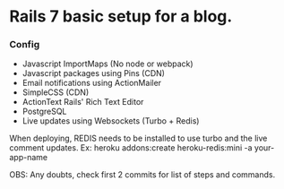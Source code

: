 # Rails 7 basic setup for a blog.

### Config

- Javascript ImportMaps (No node or webpack)
- Javascript packages using Pins (CDN)
- Email notifications using ActionMailer
- SimpleCSS (CDN)
- ActionText Rails' Rich Text Editor
- PostgreSQL
- Live updates using Websockets (Turbo + Redis)

When deploying, REDIS needs to be installed to use turbo and the live comment updates.
Ex: heroku addons:create heroku-redis:mini -a your-app-name

OBS: Any doubts, check first 2 commits for list of steps and commands.
